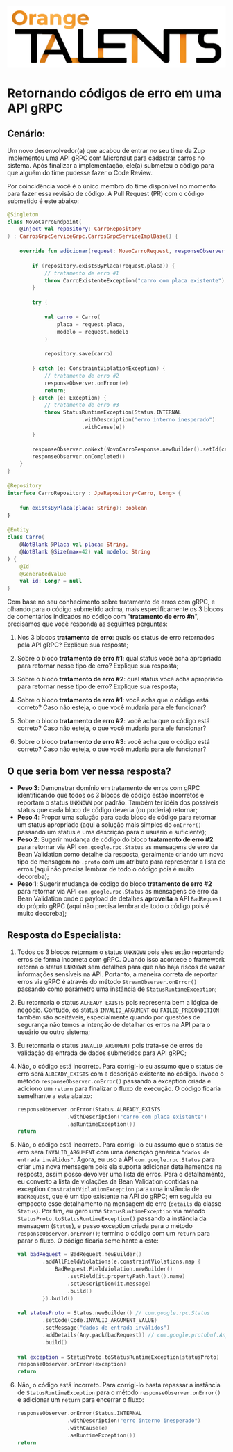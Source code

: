 ![Logo da Orange Talents](resources/Orange-Talents-preto-brilhoesombra.png)

# Retornando códigos de erro em uma API gRPC

## Cenário:

Um novo desenvolvedor(a) que acabou de entrar no seu time da Zup implementou uma API gRPC com Micronaut para cadastrar carros no sistema. Após finalizar a implementação, ele(a) submeteu o código para que alguém do time pudesse fazer o Code Review.

Por coincidência você é o único membro do time disponível no momento para fazer essa revisão de código. A Pull Request (PR) com o código submetido é este abaixo:

```kotlin
@Singleton
class NovoCarroEndpoint(
    @Inject val repository: CarroRepository 
) : CarrosGrpcServiceGrpc.CarrosGrpcServiceImplBase() {

    override fun adicionar(request: NovoCarroRequest, responseObserver: StreamObserver<NovoCarroResponse>) {

        if (repository.existsByPlaca(request.placa)) {
            // tratamento de erro #1
            throw CarroExistenteException("carro com placa existente")
        }

        try {

            val carro = Carro(
                placa = request.placa, 
                modelo = request.modelo
            )

            repository.save(carro)

        } catch (e: ConstraintViolationException) {
            // tratamento de erro #2
            responseObserver.onError(e)
            return;
        } catch (e: Exception) {
            // tratamento de erro #3
            throw StatusRuntimeException(Status.INTERNAL
                        .withDescription("erro interno inesperado")
                        .withCause(e))
        }
        
        responseObserver.onNext(NovoCarroResponse.newBuilder().setId(carro.id).build())
        responseObserver.onCompleted()
    }
}

@Repository
interface CarroRepository : JpaRepository<Carro, Long> {

    fun existsByPlaca(placa: String): Boolean
}

@Entity
class Carro(
    @NotBlank @Placa val placa: String, 
    @NotBlank @Size(max=42) val modelo: String
) {
    @Id
    @GeneratedValue
    val id: Long? = null
}
```

Com base no seu conhecimento sobre tratamento de erros com gRPC, e olhando para o código submetido acima, mais especificamente os 3 blocos de comentários indicados no código com "**tratamento de erro #n**", precisamos que você responda as seguintes perguntas:

1. Nos 3 blocos **tratamento de erro**: quais os status de erro retornados pela API gRPC? Explique sua resposta;

2. Sobre o bloco **tratamento de erro #1**: qual status você acha apropriado para retornar nesse tipo de erro? Explique sua resposta;

3. Sobre o bloco **tratamento de erro #2**: qual status você acha apropriado para retornar nesse tipo de erro? Explique sua resposta;

4. Sobre o bloco **tratamento de erro #1**: você acha que o código está correto? Caso não esteja, o que você mudaria para ele funcionar?

5. Sobre o bloco **tratamento de erro #2**: você acha que o código está correto? Caso não esteja, o que você mudaria para ele funcionar?

6. Sobre o bloco **tratamento de erro #3**: você acha que o código está correto? Caso não esteja, o que você mudaria para ele funcionar?

## O que seria bom ver nessa resposta?

- **Peso 3**: Demonstrar domínio em tratamento de erros com gRPC identificando que todos os 3 blocos de código estão incorretos e reportam o status `UNKNOWN` por padrão. Também ter idéia dos possíveis status que cada bloco de código deveria (ou poderia) retornar;
- **Peso 4**: Propor uma solução para cada bloco de código para retornar um status apropriado (aqui a solução mais simples do `onError()` passando um status e uma descrição para o usuário é suficiente);
- **Peso 2**: Sugerir mudança de código do bloco **tratamento de erro #2** para retornar via API `com.google.rpc.Status` as mensagens de erro da Bean Validation como detalhe da resposta, geralmente criando um novo tipo de mensagem no `.proto` com um atributo para representar a lista de erros (aqui não precisa lembrar de todo o código pois é muito decoreba); 
- **Peso 1**: Sugerir mudança de código do bloco **tratamento de erro #2** para retornar via API `com.google.rpc.Status` as mensagens de erro da Bean Validation onde o payload de detalhes **aproveita** a API `BadRequest` do próprio gRPC (aqui não precisa lembrar de todo o código pois é muito decoreba); 

## Resposta do Especialista:

1. Todos os 3 blocos retornam o status `UNKNOWN` pois eles estão reportando erros de forma incorreta com gRPC. Quando isso acontece o framework retorna o status `UNKNOWN` sem detalhes para que não haja riscos de vazar informações sensíveis na API. Portanto, a maneira correta de reportar erros via gRPC é através do método `StreamObserver.onError()` passando como parâmetro uma instância de `StatusRuntimeException`;

2. Eu retornaria o status `ALREADY_EXISTS` pois representa bem a lógica de negócio. Contudo, os status `INVALID_ARGUMENT` ou `FAILED_PRECONDITION` também são aceitáveis, especialmente quando por questões de segurança não temos a intenção de detalhar os erros na API para o usuário ou outro sistema;

3. Eu retornaria o status `INVALID_ARGUMENT` pois trata-se de erros de validação da entrada de dados submetidos para API gRPC;

4. Não, o código está incorreto. Para corrigi-lo eu assumo que o status de erro será `ALREADY_EXISTS` com a descrição existente no código. Invoco o método `responseObserver.onError()` passando a exception criada e adiciono um `return` para finalizar o fluxo de execução. O código ficaria semelhante a este abaixo:
    ```kotlin
    responseObserver.onError(Status.ALREADY_EXISTS
                    .withDescription("carro com placa existente")
                    .asRuntimeException())
    return
    ```

5. Não, o código está incorreto. Para corrigi-lo eu assumo que o status de erro será `INVALID_ARGUMENT` com uma descrição genérica `"dados de entrada inválidos"`. Agora, eu uso a API `com.google.rpc.Status` para criar uma nova mensagem pois ela suporta adicionar detalhamentos na resposta, assim posso devolver uma lista de erros. Para o detalhamento, eu converto a lista de violações da Bean Validation contidas na exception `ConstraintViolationException` para uma instância de `BadRequest`, que é um tipo existente na API do gRPC; em seguida eu empacoto esse detalhamento na mensagem de erro (`details` da classe `Status`). Por fim, eu gero uma `StatusRuntimeException` via método `StatusProto.toStatusRuntimeException()` passando a instância da mensagem (`Status`), e passo exception criada para o método `responseObserver.onError()`; termino o código com um `return` para parar o fluxo. O código ficaria semelhante a este:
    ```kotlin
    val badRequest = BadRequest.newBuilder()
            .addAllFieldViolations(e.constraintViolations.map {
                BadRequest.FieldViolation.newBuilder()
                    .setField(it.propertyPath.last().name)
                    .setDescription(it.message)
                    .build()
            }).build()
    
    val statusProto = Status.newBuilder() // com.google.rpc.Status
            .setCode(Code.INVALID_ARGUMENT_VALUE)
            .setMessage("dados de entrada inválidos")
            .addDetails(Any.pack(badRequest)) // com.google.protobuf.Any
            .build()
    
    val exception = StatusProto.toStatusRuntimeException(statusProto)
    responseObserver.onError(exception)
    return
    ```

6. Não, o código está incorreto. Para corrigi-lo basta repassar a instância de `StatusRuntimeException` para o método `responseObserver.onError()` e adicionar um `return` para encerrar o fluxo:
    ```kotlin
    responseObserver.onError(Status.INTERNAL
                    .withDescription("erro interno inesperado")
                    .withCause(e)
                    .asRuntimeException())
    return
    ```